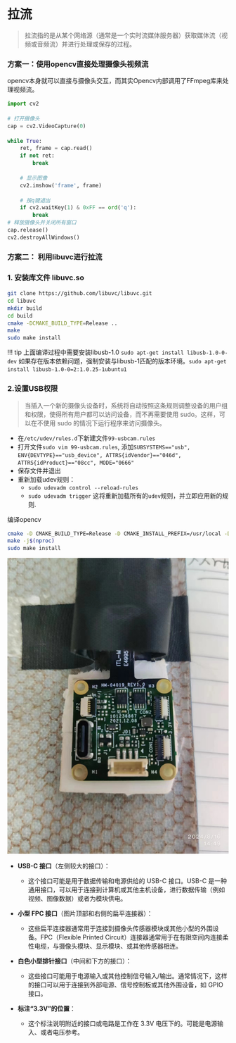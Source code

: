 <!--
 * @Descripttion: 
 * @Author: xujg
 * @version: 
 * @Date: 2024-08-16 09:55:07
 * @LastEditTime: 2024-08-21 13:47:26
-->

# 拉流

> 拉流指的是从某个网络源（通常是一个实时流媒体服务器）获取媒体流（视频或音频流）并进行处理或保存的过程。


### 方案一：使用opencv直接处理摄像头视频流

opencv本身就可以直接与摄像头交互，而其实Opencv内部调用了FFmpeg库来处理视频流。

```python
import cv2

# 打开摄像头
cap = cv2.VideoCapture(0)

while True:
    ret, frame = cap.read()
    if not ret:
        break

    # 显示图像
    cv2.imshow('frame', frame)

    # 按q键退出
    if cv2.waitKey(1) & 0xFF == ord('q'):
        break
# 释放摄像头并关闭所有窗口
cap.release()
cv2.destroyAllWindows()
```

### 方案二： 利用libuvc进行拉流

### 1. 安装库文件 libuvc.so
```bash
git clone https://github.com/libuvc/libuvc.git
cd libuvc
mkdir build
cd build
cmake -DCMAKE_BUILD_TYPE=Release ..
make
sudo make install
```

!!! tip
    上面编译过程中需要安装libusb-1.0
    `sudo apt-get install libusb-1.0-0-dev`
    如果存在版本依赖问题，强制安装与libusb-1匹配的版本环境。`sudo apt-get install libusb-1.0-0=2:1.0.25-1ubuntu1`


### 2.设置USB权限
>当插入一个新的摄像头设备时，系统将自动按照这条规则调整设备的用户组和权限，使得所有用户都可以访问设备，而不再需要使用 sudo。这样，可以在不使用 sudo 的情况下运行程序来访问摄像头。

* 在`/etc/udev/rules.d`下新建文件`99-usbcam.rules`
* 打开文件`sudo vim 99-usbcam.rules`, 添加`SUBSYSTEMS=="usb", ENV{DEVTYPE}=="usb_device", ATTRS{idVendor}=="046d", ATTRS{idProduct}=="08cc", MODE="0666"`
* 保存文件并退出
* 重新加载udev规则：
  * `sudo udevadm control --reload-rules`
  * `sudo udevadm trigger`
这将重新加载所有的`udev`规则，并立即应用新的规则.



编译opencv

```bash
cmake -D CMAKE_BUILD_TYPE=Release -D CMAKE_INSTALL_PREFIX=/usr/local -D WITH_GTK=ON ..
make -j$(nproc)
sudo make install
```








![alt text](./imgs/01.jpg)
- **USB-C 接口**（左侧较大的接口）：
    
    - 这个接口可能是用于数据传输和电源供给的 USB-C 接口。USB-C 是一种通用接口，可以用于连接到计算机或其他主机设备，进行数据传输（例如视频、图像数据）或者为模块供电。
- **小型 FPC 接口**（图片顶部和右侧的扁平连接器）：
    
    - 这些扁平连接器通常用于连接到摄像头传感器模块或其他小型的外围设备。FPC（Flexible Printed Circuit）连接器通常用于在有限空间内连接柔性电缆，与摄像头模块、显示模块、或其他传感器相连。
- **白色小型排针接口**（中间和下方的接口）：
    
    - 这些接口可能用于电源输入或其他控制信号输入/输出。通常情况下，这样的接口可以用于连接到外部电源、信号控制板或其他外围设备，如 GPIO 接口。
- **标注“3.3V”的位置**：
    
    - 这个标注说明附近的接口或电路是工作在 3.3V 电压下的。可能是电源输入、或者电压参考。